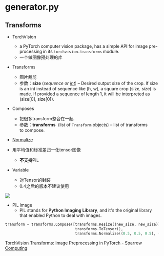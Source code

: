# generator.py

## Transforms

-  TorchVision
	- a PyTorch computer vision package, has a simple API for image pre-processing in its `torchvision.transforms` module.
	 - 一个做图像预处理的库

- Transforms 
	- 图片裁剪
	- 参数：**size** (_sequence_ _or_ [_int_](https://docs.python.org/3/library/functions.html#int "(in Python v3.11)")) – Desired output size of the crop. If size is an int instead of sequence like (h, w), a square crop (size, size) is made. If provided a sequence of length 1, it will be interpreted as (size[0], size[0]).
- Composes
	- 把很多transform整合在一起
	- 参数：**transforms**  (list of `Transform` objects) – list of transforms to compose.

-  [Normalize](https://pytorch.org/vision/stable/generated/torchvision.transforms.Normalize.html?highlight=normalize#torchvision.transforms.Normalize)
- 用平均值和标准差归一化tensor图像
	- **不支持**PIL

- Variable
	- 对Tensor的封装
	- 0.4之后的版本不建议使用 

![](https://chillcharlie-img.oss-cn-hangzhou.aliyuncs.com/imgae/2023/03/14/ab0e724afb75f6ba74ebb99f27e3a2b7_ab0e724afb75f6ba74ebb99f27e3a2b7_ab0e724afb75f6ba74ebb99f27e3a2b7_v2-ab0e724afb75f6ba74ebb99f27e3a2b7_720w.png)


- PIL image
	- PIL stands for **Python Imaging Library**, and it's the original library that enabled Python to deal with images.

```python
transform = transforms.Compose([transforms.Resize((new_size, new_size)),  
                                transforms.ToTensor(),  
                                transforms.Normalize((0.5, 0.5, 0.5), (0.5, 0.5, 0.5))])
```



[TorchVision Transforms: Image Preprocessing in PyTorch - Sparrow Computing](https://sparrow.dev/torchvision-transforms/)